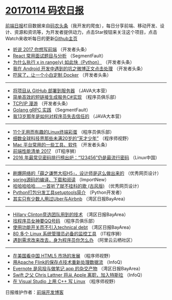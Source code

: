 # [20170114 码农日报](14.md)

[前端日报](https://qdkfweb.cn/c/news)栏目数据来自[码农头条](https://toutiao.qdkfweb.cn/)（我开发的爬虫），每日分享前端、移动开发、设计、资源和资讯等，为开发者提供动力，点击Star按钮来关注这个项目，点击Watch来收听每日的更新[Github主页](https://github.com/kujian/frontendDaily)
* [听说 2017 你想写前端](https://toutiao.qdkfweb.cn/21520.html) （开发者头条）
* [React 常用面试题目与分析](https://toutiao.qdkfweb.cn/21526.html) （SegmentFault）
* [为什么执行 x in range(y) 如此快（Python）](https://toutiao.qdkfweb.cn/21522.html) （开发者头条）
* [我在 Android 开发中遇到的坑之微博正文点击处理](https://toutiao.qdkfweb.cn/21517.html) （开发者头条）
* [吓尿了，让一个小白定制 Docker](https://toutiao.qdkfweb.cn/21523.html) （开发者头条）

***
* [将项目从 GitHub 部署到服务器](https://toutiao.qdkfweb.cn/21512.html) （JAVA大本营）
* [简单高效的短链接生成服务C#实现](https://toutiao.qdkfweb.cn/21515.html) （程序员俱乐部）
* [TCP/IP 漫游](https://toutiao.qdkfweb.cn/21519.html) （开发者头条）
* [Golang gRPC 实践](https://toutiao.qdkfweb.cn/21525.html) （SegmentFault）
* [我13岁那年是如何对程序员失去信任的](https://toutiao.qdkfweb.cn/21513.html) （JAVA大本营）

***
* [11个无用而有趣的Linux终端彩蛋](https://toutiao.qdkfweb.cn/21516.html) （程序员俱乐部）
* [细数全球科技界那些未满20岁的“天才少年”](https://toutiao.qdkfweb.cn/21528.html) （程序师视野）
* [Mac 平台常用的一些工具、软件](https://toutiao.qdkfweb.cn/21518.html) （开发者头条）
* [前端性能清单 2017](https://toutiao.qdkfweb.cn/21536.html) （IT程序狮）
* [2016 年最常见密码排行榜出炉：“123456”仍是最流行密码](https://toutiao.qdkfweb.cn/21498.html) （Linux中国）

***
* [刷爆网络的「薛之谦憋大招H5」，设计师是这么做出来的](https://toutiao.qdkfweb.cn/21541.html) （优秀网页设计）
* [spring源码的编译、下载和阅读](https://toutiao.qdkfweb.cn/21487.html) （ImportNew）
* [哈哈哈哈哈&#8230;..一首听了就不挂科的歌 (古风版)](https://toutiao.qdkfweb.cn/21539.html) （优秀网页设计）
* [Python打包分发工具setuptools简介](https://toutiao.qdkfweb.cn/21499.html) （Python开发者）
* [其实只有少数人用过Uber与Airbnb](https://toutiao.qdkfweb.cn/21490.html) （湾区日报BayArea）

***
* [Hillary Clinton竞选团队用到的技术](https://toutiao.qdkfweb.cn/21491.html) （湾区日报BayArea）
* [找程序员女神要QQ号码](https://toutiao.qdkfweb.cn/21514.html) （程序员俱乐部）
* [使用功能开关而不引入technical debt](https://toutiao.qdkfweb.cn/21493.html) （湾区日报BayArea）
* [80 多个 Linux 系统管理员必备的监控工具](https://toutiao.qdkfweb.cn/21537.html) （IT程序狮）
* [遇到需求改来改去，身为程序员你怎么办](https://toutiao.qdkfweb.cn/21572.html) （阿里云云栖社区）

***
* [在美国看中国 HTML5 市场的发展](https://toutiao.qdkfweb.cn/21527.html) （程序师视野）
* [用Apache Flink的保存点技术重新处理数据流](https://toutiao.qdkfweb.cn/21485.html) （InfoQ）
* [Evernote 是风投与做笔记 app 的杂交产物](https://toutiao.qdkfweb.cn/21496.html) （湾区日报BayArea）
* [Swift 之父 Chris Lattner 将从 Apple 离职，加入特斯拉](https://toutiao.qdkfweb.cn/21486.html) （InfoQ）
* [在 Visual Studio 上用 C++ 写 Linux](https://toutiao.qdkfweb.cn/21529.html) （程序师视野）

日报维护作者：[前端开发博客](https://qdkfweb.cn/) 